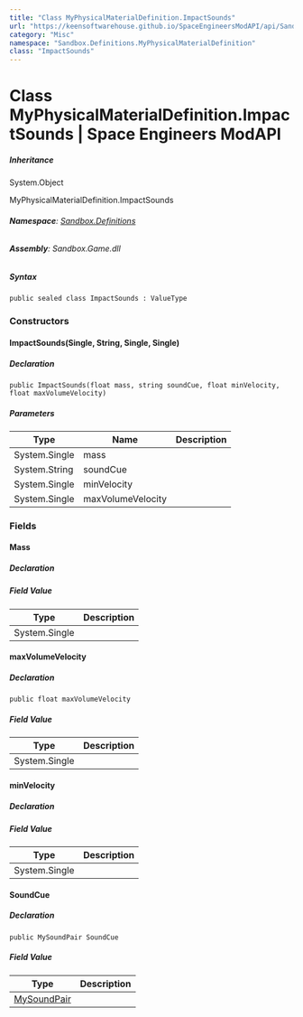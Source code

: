 ```yaml
---
title: "Class MyPhysicalMaterialDefinition.ImpactSounds"
url: "https://keensoftwarehouse.github.io/SpaceEngineersModAPI/api/Sandbox.Definitions.MyPhysicalMaterialDefinition.ImpactSounds.html"
category: "Misc"
namespace: "Sandbox.Definitions.MyPhysicalMaterialDefinition"
class: "ImpactSounds"
---
```


# Class MyPhysicalMaterialDefinition.ImpactSounds | Space Engineers ModAPI

##### Inheritance

System.Object

MyPhysicalMaterialDefinition.ImpactSounds

###### **Namespace**: [Sandbox.Definitions](https://keensoftwarehouse.github.io/SpaceEngineersModAPI/api/Sandbox.Definitions.html)

###### **Assembly**: Sandbox.Game.dll

##### Syntax

```
public sealed class ImpactSounds : ValueType
```

### Constructors

#### ImpactSounds(Single, String, Single, Single)

##### Declaration

```
public ImpactSounds(float mass, string soundCue, float minVelocity, float maxVolumeVelocity)
```

##### Parameters

| Type | Name | Description |
| --- | --- | --- |
| System.Single | mass |     |
| System.String | soundCue |     |
| System.Single | minVelocity |     |
| System.Single | maxVolumeVelocity |     |

### Fields

#### Mass

##### Declaration

##### Field Value

| Type | Description |
| --- | --- |
| System.Single |     |

#### maxVolumeVelocity

##### Declaration

```
public float maxVolumeVelocity
```

##### Field Value

| Type | Description |
| --- | --- |
| System.Single |     |

#### minVelocity

##### Declaration

##### Field Value

| Type | Description |
| --- | --- |
| System.Single |     |

#### SoundCue

##### Declaration

```
public MySoundPair SoundCue
```

##### Field Value

| Type | Description |
| --- | --- |
| [MySoundPair](https://keensoftwarehouse.github.io/SpaceEngineersModAPI/api/Sandbox.Game.Entities.MySoundPair.html) |     |